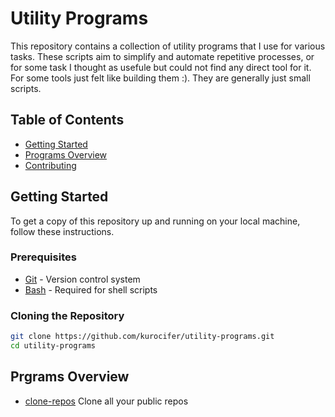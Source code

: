 # Utility Programs

This repository contains a collection of utility programs that I use for various tasks. These scripts aim to simplify and automate repetitive processes, or for some task I thought as usefule but could not find any direct tool for it. For some tools just felt like building them :). They are generally just small scripts.

## Table of Contents

- [Getting Started](#getting-started)
- [Programs Overview](#programs-overview)
- [Contributing](#contributing)

## Getting Started

To get a copy of this repository up and running on your local machine, follow these instructions.

### Prerequisites

- [Git](https://git-scm.com/) - Version control system
- [Bash](https://www.gnu.org/software/bash/) - Required for shell scripts

### Cloning the Repository

```bash
git clone https://github.com/kurocifer/utility-programs.git
cd utility-programs
```

## Prgrams Overview

- [clone-repos](https://github.com/Kurocifer/utility-programs/tree/master/clone-repos) Clone all your public repos

